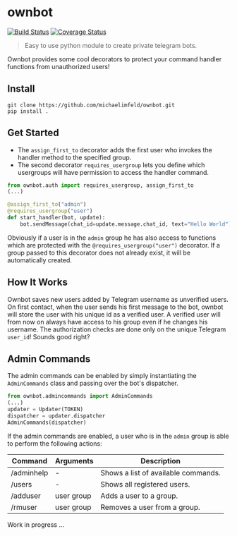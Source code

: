 # ownbot

[![Build Status](https://travis-ci.org/michaelimfeld/ownbot.svg?branch=master)](https://travis-ci.org/michaelimfeld/ownbot)
[![Coverage Status](https://coveralls.io/repos/github/michaelimfeld/ownbot/badge.svg?branch=master)](https://coveralls.io/github/michaelimfeld/ownbot?branch=master)

> Easy to use python module to create private telegram bots.

Ownbot provides some cool decorators to protect your command handler functions from unauthorized users!


## Install
```shell
git clone https://github.com/michaelimfeld/ownbot.git
pip install .
```

## Get Started

  - The `assign_first_to` decorator adds the first user who invokes the handler method to the specified group.
  - The second decorator `requires_usergroup` lets you define which usergroups will have permission to access the handler command.

```python
from ownbot.auth import requires_usergroup, assign_first_to
(...)

@assign_first_to("admin")
@requires_usergroup("user")
def start_handler(bot, update):
    bot.sendMessage(chat_id=update.message.chat_id, text="Hello World")
```

Obviously if a user is in the `admin` group he has also access to functions which are protected with the `@requires_usergroup("user")` decorator. If a group passed to this decorator does not already exist, it will be automatically created.

## How It Works
Ownbot saves new users added by Telegram username as unverified users. On first contact, when the user sends his first message to the bot, ownbot will store the user with his unique id as a verified user. A verified user will from now on always have access to his group even if he changes his username. The authorization checks are done only on the unique Telegram `user_id`! Sounds good right?

## Admin Commands

The admin commands can be enabled by simply instantiating the `AdminCommands`
class and passing over the bot's dispatcher.

```python
from ownbot.admincommands import AdminCommands
(...)
updater = Updater(TOKEN)
dispatcher = updater.dispatcher
AdminCommands(dispatcher)
```

If the admin commands are enabled, a user who is in the `admin` group is able to perform the following actions:

| Command    | Arguments  | Description                         |
|------------|------------|-------------------------------------|
| /adminhelp | -          | Shows a list of available commands. |
| /users     | -          | Shows all registered users.         |
| /adduser   | user group | Adds a user to a group.             |
| /rmuser    | user group | Removes a user from a group.        |

Work in progress ...
